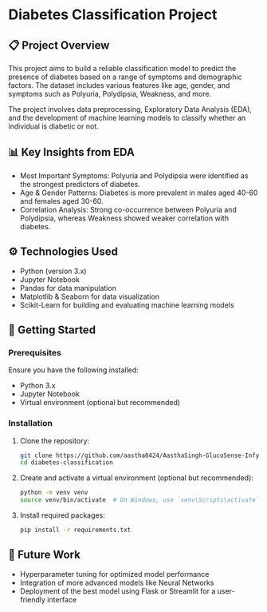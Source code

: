 
# Diabetes Classification Project

## 📋 Project Overview
This project aims to build a reliable classification model to predict the presence of diabetes based on a range of symptoms and demographic factors. The dataset includes various features like age, gender, and symptoms such as Polyuria, Polydipsia, Weakness, and more.

The project involves data preprocessing, Exploratory Data Analysis (EDA), and the development of machine learning models to classify whether an individual is diabetic or not.

## 📊 Key Insights from EDA
- Most Important Symptoms: Polyuria and Polydipsia were identified as the strongest predictors of diabetes.
- Age & Gender Patterns: Diabetes is more prevalent in males aged 40-60 and females aged 30-60.
- Correlation Analysis: Strong co-occurrence between Polyuria and Polydipsia, whereas Weakness showed weaker correlation with diabetes.

## ⚙️ Technologies Used
- Python (version 3.x)
- Jupyter Notebook
- Pandas for data manipulation
- Matplotlib & Seaborn for data visualization
- Scikit-Learn for building and evaluating machine learning models

## 🚀 Getting Started

### Prerequisites
Ensure you have the following installed:
- Python 3.x
- Jupyter Notebook
- Virtual environment (optional but recommended)

### Installation
1. Clone the repository:
    ```bash
    git clone https://github.com/aastha0424/AasthaSingh-GlucoSense-Infy-Nov24
    cd diabetes-classification
    ```

2. Create and activate a virtual environment (optional but recommended):
    ```bash
    python -m venv venv
    source venv/bin/activate  # On Windows, use `venv\Scripts\activate`
    ```

3. Install required packages:
    ```bash
    pip install -r requirements.txt
    ```

<!-- ### Running the Project
1. Launch Jupyter Notebook:
    ```bash
    jupyter notebook
    ```
2. Open `diabetes_classification.ipynb` to view the EDA and model training process. -->

<!-- ## 📂 Project Structure
```
diabetes-classification/
├── data/
│   ├── diabetes_data.csv        # Raw dataset
├── notebooks/
│   ├── eda.ipynb                # EDA and data visualization
│   ├── model_training.ipynb     # Model building and evaluation
├── src/
│   ├── data_preprocessing.py    # Data cleaning and preprocessing scripts
│   ├── model.py                 # Model training and evaluation functions
├── README.md                    # Project overview
├── requirements.txt             # Python dependencies
└── results/
    ├── feature_importance.png   # Feature importance plot
    ├── heatmap_correlation.png  # Heatmap of symptom correlations
    └── age_gender_distribution.png  # Age & gender analysis
``` -->

<!-- ## 📈 Models Used
- Logistic Regression for baseline performance
- Random Forest and XGBoost for improved accuracy
- Support Vector Machine (SVM) for potential margin-based classification

## 🧪 Model Evaluation
Models are evaluated based on:
- Accuracy
- Precision
- Recall
- F1-Score

The best-performing model will be selected based on these metrics. -->

## 📝 Future Work
- Hyperparameter tuning for optimized model performance
- Integration of more advanced models like Neural Networks
- Deployment of the best model using Flask or Streamlit for a user-friendly interface
<!-- 
## 📬 Contact
For questions or feedback, please contact:
-
- GitHub: [yourusername](https://github.com/yourusername) -->

